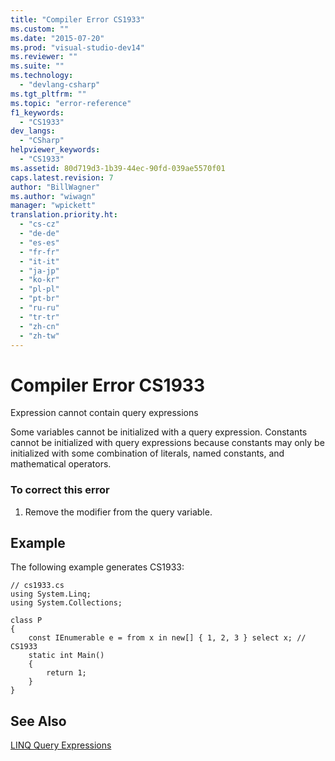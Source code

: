 ```yaml
---
title: "Compiler Error CS1933"
ms.custom: ""
ms.date: "2015-07-20"
ms.prod: "visual-studio-dev14"
ms.reviewer: ""
ms.suite: ""
ms.technology: 
  - "devlang-csharp"
ms.tgt_pltfrm: ""
ms.topic: "error-reference"
f1_keywords: 
  - "CS1933"
dev_langs: 
  - "CSharp"
helpviewer_keywords: 
  - "CS1933"
ms.assetid: 80d719d3-1b39-44ec-90fd-039ae5570f01
caps.latest.revision: 7
author: "BillWagner"
ms.author: "wiwagn"
manager: "wpickett"
translation.priority.ht: 
  - "cs-cz"
  - "de-de"
  - "es-es"
  - "fr-fr"
  - "it-it"
  - "ja-jp"
  - "ko-kr"
  - "pl-pl"
  - "pt-br"
  - "ru-ru"
  - "tr-tr"
  - "zh-cn"
  - "zh-tw"
---
```

# Compiler Error CS1933
Expression cannot contain query expressions  
  
 Some variables cannot be initialized with a query expression. Constants cannot be initialized with query expressions because constants may only be initialized with some combination of literals, named constants, and mathematical operators.  
  
### To correct this error  
  
1.  Remove the modifier from the query variable.  
  
## Example  
 The following example generates CS1933:  
  
```  
// cs1933.cs  
using System.Linq;  
using System.Collections;  
  
class P  
{  
    const IEnumerable e = from x in new[] { 1, 2, 3 } select x; // CS1933  
    static int Main()  
    {  
        return 1;  
    }  
}  
```  
  
## See Also  
 [LINQ Query Expressions](../../../csharp\programming-guide\linq-query-expressions/index.md)